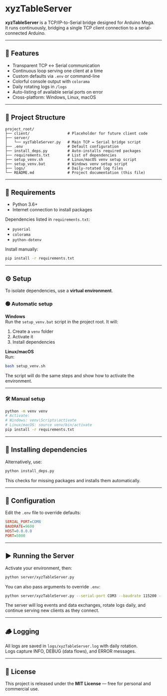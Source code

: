 # xyzTableServer

**xyzTableServer** is a TCP/IP-to-Serial bridge designed for Arduino Mega.  
It runs continuously, bridging a single TCP client connection to a serial-connected Arduino.

---

## 🚀 Features

- Transparent TCP ↔ Serial communication  
- Continuous loop serving one client at a time  
- Custom defaults via `.env` or command-line  
- Colorful console output with `colorama`  
- Daily rotating logs in `/logs`  
- Auto-listing of available serial ports on error  
- Cross-platform: Windows, Linux, macOS

---

## 📁 Project Structure

```
project_root/
├── client/                 # Placeholder for future client code
├── server/
│   └── xyzTableServer.py   # Main TCP ↔ Serial bridge script
├── .env                    # Default configuration
├── install_deps.py         # Auto-installs required packages
├── requirements.txt        # List of dependencies
├── setup_venv.sh           # Linux/macOS venv setup script
├── setup_venv.bat          # Windows venv setup script
├── logs/                   # Daily-rotated log files
└── README.md               # Project documentation (this file)
```

---

## 🧱 Requirements

- Python 3.6+  
- Internet connection to install packages  

Dependencies listed in `requirements.txt`:
- `pyserial`
- `colorama`
- `python-dotenv`

Install manually:
```bash
pip install -r requirements.txt
```

---

## ⚙️ Setup

To isolate dependencies, use a **virtual environment**.

### 🟢 Automatic setup

**Windows**  
Run the `setup_venv.bat` script in the project root. It will:
1. Create a `venv` folder
2. Activate it
3. Install dependencies

**Linux/macOS**  
Run:
```bash
bash setup_venv.sh
```
The script will do the same steps and show how to activate the environment.

---

### 🛠️ Manual setup

```bash
python -m venv venv
# Activate:
# Windows: venv\Scripts\activate
# Linux/macOS: source venv/bin/activate
pip install -r requirements.txt
```

---

## 🔧 Installing dependencies

Alternatively, use:
```bash
python install_deps.py
```
This checks for missing packages and installs them automatically.

---

## 🔧 Configuration

Edit the `.env` file to override defaults:

```ini
SERIAL_PORT=COM8
BAUDRATE=9600
HOST=0.0.0.0
PORT=5000
```

---

## ▶️ Running the Server

Activate your environment, then:

```bash
python server/xyzTableServer.py
```

You can also pass arguments to override `.env`:

```bash
python server/xyzTableServer.py --serial-port COM3 --baudrate 115200 --host 127.0.0.1 --port 9000
```

The server will log events and data exchanges, rotate logs daily, and continue serving new clients as they connect.

---

## 🪵 Logging

All logs are saved in `logs/xyzTableServer.log` with daily rotation.  
Logs capture INFO, DEBUG (data flows), and ERROR messages.

---

## 📎 License

This project is released under the **MIT License** — free for personal and commercial use.
